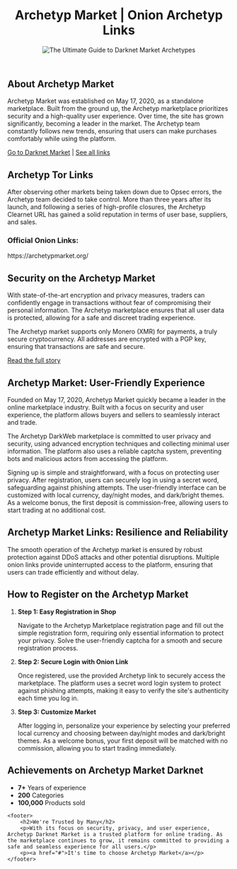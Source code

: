 <body>
    <header>
        <h1>Archetyp Market | Onion Archetyp Links</h1>
      <p><img src="https://img.freepik.com/free-photo/futurism-perspective-digital-nomads-lifestyle_23-2151252417.jpg?semt=ais_hybrid" alt="The Ultimate Guide to Darknet Market Archetypes" title="The Definitive Handbook on Darknet Market Archetypes" /></p>
    </header>
    <section>
        <h2>About Archetyp Market</h2>
        <p>
            Archetyp Market was established on May 17, 2020, as a standalone marketplace. Built from the ground up, the Archetyp marketplace prioritizes security and a high-quality user experience. Over time, the site has grown significantly, becoming a leader in the market. The Archetyp team constantly follows new trends, ensuring that users can make purchases comfortably while using the platform.
        </p>
        <a href="https://archetypmarket.org/">Go to Darknet Market</a> | <a href="https://archetypmarket.org/">See all links</a>
    </section>
    <section>
        <h2>Archetyp Tor Links</h2>
        <p>
            After observing other markets being taken down due to Opsec errors, the Archetyp team decided to take control. More than three years after its launch, and following a series of high-profile closures, the Archetyp Clearnet URL has gained a solid reputation in terms of user base, suppliers, and sales.
        </p>
        <h3>Official Onion Links:</h3>
        https://archetypmarket.org/
    </section>
    <section>
        <h2>Security on the Archetyp Market</h2>
        <p>
            With state-of-the-art encryption and privacy measures, traders can confidently engage in transactions without fear of compromising their personal information. The Archetyp marketplace ensures that all user data is protected, allowing for a safe and discreet trading experience.
        </p>
        <p>
            The Archetyp market supports only Monero (XMR) for payments, a truly secure cryptocurrency. All addresses are encrypted with a PGP key, ensuring that transactions are safe and secure.
        </p>
        <a href="https://archetypmarket.org/">Read the full story</a>
    </section>
    <section>
        <h2>Archetyp Market: User-Friendly Experience</h2>
        <p>
            Founded on May 17, 2020, Archetyp Market quickly became a leader in the online marketplace industry. Built with a focus on security and user experience, the platform allows buyers and sellers to seamlessly interact and trade.
        </p>
        <p>
            The Archetyp DarkWeb marketplace is committed to user privacy and security, using advanced encryption techniques and collecting minimal user information. The platform also uses a reliable captcha system, preventing bots and malicious actors from accessing the platform.
        </p>
        <p>
            Signing up is simple and straightforward, with a focus on protecting user privacy. After registration, users can securely log in using a secret word, safeguarding against phishing attempts. The user-friendly interface can be customized with local currency, day/night modes, and dark/bright themes. As a welcome bonus, the first deposit is commission-free, allowing users to start trading at no additional cost.
        </p>
    </section>
    <section>
        <h2>Archetyp Market Links: Resilience and Reliability</h2>
        <p>
            The smooth operation of the Archetyp market is ensured by robust protection against DDoS attacks and other potential disruptions. Multiple onion links provide uninterrupted access to the platform, ensuring that users can trade efficiently and without delay.
        </p>
    </section>
    <section>
        <h2>How to Register on the Archetyp Market</h2>
        <ol>
            <li>
                <strong>Step 1: Easy Registration in Shop</strong>
                <p>
                    Navigate to the Archetyp Marketplace registration page and fill out the simple registration form, requiring only essential information to protect your privacy. Solve the user-friendly captcha for a smooth and secure registration process.
                </p>
            </li>
            <li>
                <strong>Step 2: Secure Login with Onion Link</strong>
                <p>
                    Once registered, use the provided Archetyp link to securely access the marketplace. The platform uses a secret word login system to protect against phishing attempts, making it easy to verify the site's authenticity each time you log in.
                </p>
            </li>
            <li>
                <strong>Step 3: Customize Market</strong>
                <p>
                    After logging in, personalize your experience by selecting your preferred local currency and choosing between day/night modes and dark/bright themes. As a welcome bonus, your first deposit will be matched with no commission, allowing you to start trading immediately.
                </p>
            </li>
        </ol>
    </section>
    <section>
        <h2>Achievements on Archetyp Market Darknet</h2>
        <ul>
            <li><strong>7+</strong> Years of experience</li>
            <li><strong>200</strong> Categories</li>
            <li><strong>100,000</strong> Products sold</li>
        </ul>
    </section>

    <footer>
        <h2>We're Trusted by Many</h2>
        <p>With its focus on security, privacy, and user experience, Archetyp Darknet Market is a trusted platform for online trading. As the marketplace continues to grow, it remains committed to providing a safe and seamless experience for all users.</p>
        <p><a href="#">It's time to choose Archetyp Market</a></p>
    </footer>
</body>
